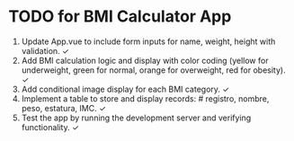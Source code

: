 # TODO for BMI Calculator App

1. Update App.vue to include form inputs for name, weight, height with validation. ✓
2. Add BMI calculation logic and display with color coding (yellow for underweight, green for normal, orange for overweight, red for obesity). ✓
3. Add conditional image display for each BMI category. ✓
4. Implement a table to store and display records: # registro, nombre, peso, estatura, IMC. ✓
5. Test the app by running the development server and verifying functionality. ✓
